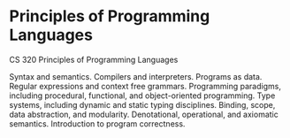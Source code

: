 # Principles of Programming Languages 

CS 320 Principles of Programming Languages

Syntax and semantics. Compilers and interpreters. Programs as data. Regular expressions and context free grammars. Programming paradigms, including procedural, functional, and object-oriented programming. Type systems, including dynamic and static typing disciplines. Binding, scope, data abstraction, and modularity. Denotational, operational, and axiomatic semantics. Introduction to program correctness.

